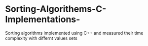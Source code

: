 # Sorting-Algorithems-C-Implementations-
Sorting algorithms implemented using C++ and measured their time complexity with differnt values sets
